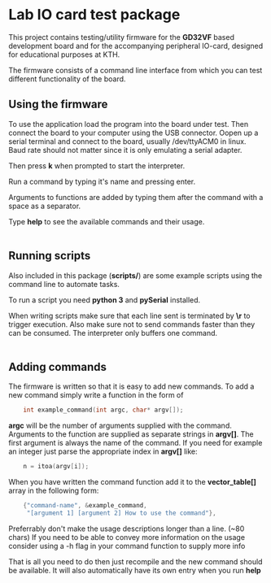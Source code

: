 <br>

# Lab IO card test package


This project contains testing/utility firmware for the **GD32VF** based development board and for the accompanying peripheral IO-card, designed for educational purposes at KTH.

The firmware consists of a command line interface from which you can test different functionality of the board.

## Using the firmware

To use the application load the program into the board under test. Then connect the board to your computer using the USB connector. Oopen up a serial terminal and connect to the board, usually /dev/ttyACM0 in linux. Baud rate should not matter since it is only emulating a serial adapter. 

Then press **k** when prompted to start the interpreter.

Run a command by typing it's name and pressing enter.

Arguments to functions are added by typing them after the command with a space as a separator.

Type **help** to see the available commands and their usage.
<br><br>

## Running scripts

Also included in this package (**scripts/**) are some example scripts using the command line to automate tasks.

To run a script you need **python 3** and **pySerial** installed.

When writing scripts make sure that each line sent is terminated by **\r** to trigger execution. Also make sure not to send commands faster than they can be consumed. The interpreter only buffers one command.
<br><br>

## Adding commands

The firmware is written so that it is easy to add new commands. To add a new command simply write a function in the form of
```c
    int example_command(int argc, char* argv[]);
```
**argc** will be the number of arguments supplied with the command. Arguments to the function are supplied as separate strings in **argv[]**. The first argument is always the name of the command. If you need for example an integer just parse the appropriate index in **argv[]** like:
```c
    n = itoa(argv[i]);
```
When you have written the command function add it to the **vector_table[]** array in the following form:
```c
    {"command-name", &example_command, 
     "[argument 1] [argument 2] How to use the command"},
```
Preferrably don't make the usage descriptions longer than a line. (~80 chars)
If you need to be able to convey more information on the usage consider using a -h flag in your command function to supply more info

That is all you need to do then just recompile and the new command should be available. It will also automatically have its own entry when you run **help**

